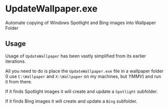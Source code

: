 # UpdateWallpaper.exe

Automate copying of Windows Spotlight and Bing images into Wallpaper Folder

## Usage

Usage of `UpdateWallpaper` has been vastly simplified from its earlier iterations.

All you need to do is place the `UpdateWallpaper.exe` file in a wallpaper folder (I use `C:\Wallpaper` and `X:\Wallpaper` on my machines, but _YMMV_) and run it from there.

If it finds Spotlight images it will create and update a `Spotlight` subfolder.

If it finds Bing images it will create and update a `Bing` subfolder.
